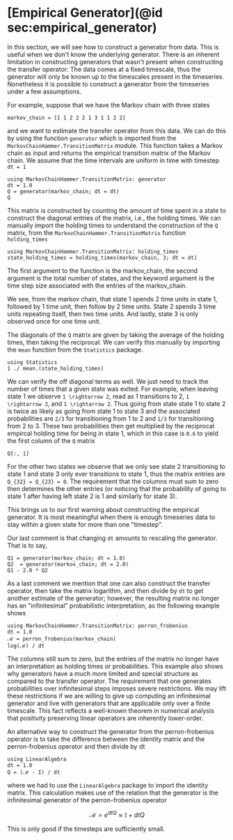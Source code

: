 # [Empirical Generator](@id sec:empirical_generator)

In this section, we will see how to construct a generator from data. This is useful when we don't know the underlying generator. There is an inherent limitation in constructing generators that wasn't present when constructing the transfer operator: The data comes at a fixed timescale, thus the generator will only be known up to the timescales present in the timeseries. Nonetheless it is possible to construct a generator from the timeseries under a few assumptions. 

For example, suppose that we have the Markov chain with three states

```@example datadriven2
markov_chain = [1 1 2 2 2 1 3 1 1 2 2]
```

and we want to estimate the transfer operator from this data. We can do this by using the function `generator` which is imported from the `MarkovChainHammer.TransitionMatrix` module. This function takes a Markov chain as input and returns the empirical transition matrix of the Markov chain. We assume that the time intervals are uniform in time with timestep ``dt = 1``

```@example datadriven2
using MarkovChainHammer.TransitionMatrix: generator
dt = 1.0
Q = generator(markov_chain; dt = dt)
Q
```

This matrix is constructed by counting the amount of time spent in a state to construct the diagonal entries of the matrix, i.e., the holding times. We can manually import the holding times to understand the construction of the ``Q`` matrix, from the `MarkovChainHammer.TransitionMatrix` function `holding_times`

```@example datadriven2 
using MarkovChainHammer.TransitionMatrix: holding_times
state_holding_times = holding_times(markov_chain, 3; dt = dt)
```

The first argument to the function is the markov_chain, the second argument is the total number of states, and the keyword argument is the time step size associated with the entries of the markov_chain.

We see, from the markov chain, that state 1 spends 2 time units in state 1, followed by 1 time unit, then follow by 2 time units. State 2 spends 3 time units repeating itself, then two time units. And lastly, state 3 is only observed once for one time unit.

The diagonals of the ``Q`` matrix are given by taking the average of the holding times, then taking the reciprocal. We can verify this manually by importing the `mean` function from the `Statistics` package.

```@example datadriven2 
using Statistics
1 ./ mean.(state_holding_times)
```

We can verify the off diagonal terms as well. We just need to track the number of times that a given state was exited. For example, when leaving state 1 we observe ``1 \rightarrow 2``, read as 1 transitions to 2, ``1 \rightarrow 3``, and ``1 \rightarrow 2``. Thus going from state state 1 to state 2 is twice as likely as going from state 1 to state 3 and the associated probabilities are ``2/3`` for transitioning from 1 to 2 and ``1/3`` for transitioning from 2 to 3. These two probabilities then get multiplied by the reciprocal empircal holding time for being in state 1, which in this case is ``0.6`` to yield the first column of the ``Q`` matrix 

```@example datadriven2 
Q[:, 1]
```

For the other two states we observe that we only see state 2 transitioning to state 1 and state 3 only ever transitions to state 1, thus the matrix entries are ``Q_{32} = Q_{23} = 0``. The requirement that the columns must sum to zero then determines the other entries (or noticing that the probability of going to state 1 after having left state 2 is 1 and similarly for state 3).

This brings us to our first warning about constructing the empirical generator. It is most meaningful when there is enough timeseries data to stay within a given state for more than one "timestep". 

Our last comment is that changing ``dt`` amounts to rescaling the generator. That is to say, 

```@example datadriven2 
Q1 = generator(markov_chain; dt = 1.0)
Q2  = generator(markov_chain; dt = 2.0)
Q1 - 2.0 * Q2 
```

As a last comment we mention that one can also construct the transfer operator, then take the matrix logarithm, and then divide by ``dt`` to get another estimate of the generator; however, the resulting matrix no longer has an "infinitesimal" probabilistic interpretation, as the following example shows

```@example datadriven2 
using MarkovChainHammer.TransitionMatrix: perron_frobenius
dt = 1.0
ℳ = perron_frobenius(markov_chain)
log(ℳ) / dt
```

The columns still sum to zero, but the entries of the matrix no longer have an interpretation as holding times or probabilities. This example also shows why generators have a much more limited and special structure as compared to the transfer operator. The requirement that one generates probabilities over infinitesimal steps imposes severe restrictions. We may lift these restrictions if we are willing to give up computing an infinitesimal generator and live with generators that are applicable only over a finite timescale. This fact reflects a well-known theorem in numerical analysis that positivity preserving linear operators are inherently lower-order. 

An alternative way to construct the generator from the perron-frobenius operator is to take the difference between the identity matrix and the perron-frobenius operator and then divide by dt
```@example datadriven2 
using LinearAlgebra
dt = 1.0
Q = (ℳ - I) / dt
```
where we had to use the `LinearAlgebra` package to import the identity matrix.
This calculation makes use of the relation that the generator is the infinitesimal generator of the perron-frobenius operator
```math
\mathcal{M} = e^{dt Q} \approx \mathbb{I} + dt Q 
```
This is only good if the timesteps are sufficiently small.

